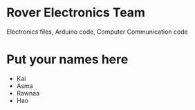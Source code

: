 # Rover Electronics Team
Electronics files, Arduino code, Computer Communication code

# Put your names here

- Kai
- Asma
- Rawnaa
- Hao
